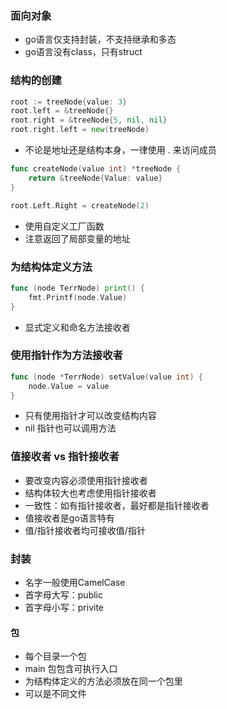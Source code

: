 ### 面向对象
- go语言仅支持封装，不支持继承和多态
- go语言没有class，只有struct

### 结构的创建
~~~go
root := treeNode{value: 3}
root.left = &treeNode{}
root.right = &treeNode{5, nil, nil}
root.right.left = new(treeNode)
~~~
- 不论是地址还是结构本身，一律使用 . 来访问成员

~~~go
func createNode(value int) *treeNode {
	return &treeNode{Value: value}
}

root.Left.Right = createNode(2)
~~~
- 使用自定义工厂函数
- 注意返回了局部变量的地址

### 为结构体定义方法
~~~go
func (node TerrNode) print() {
    fmt.Printf(node.Value)
}
~~~
- 显式定义和命名方法接收者

### 使用指针作为方法接收者
~~~go
func (node *TerrNode) setValue(value int) {
    node.Value = value
}
~~~
- 只有使用指针才可以改变结构内容
- nil 指针也可以调用方法

### 值接收者 vs 指针接收者
- 要改变内容必须使用指针接收者
- 结构体较大也考虑使用指针接收者
- 一致性：如有指针接收者，最好都是指针接收者
- 值接收者是go语言特有
- 值/指针接收者均可接收值/指针

### 封装
- 名字一般使用CamelCase
- 首字母大写：public
- 首字母小写：privite 

#### 包
- 每个目录一个包
- main 包包含可执行入口
- 为结构体定义的方法必须放在同一个包里
- 可以是不同文件
